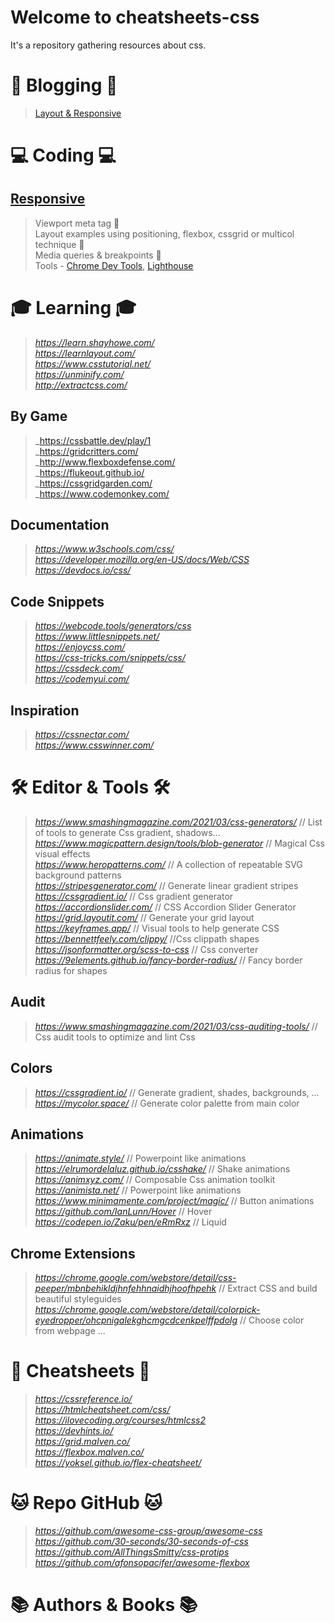 # Welcome to cheatsheets-css

It's a repository gathering resources about css.

# 📰 Blogging 📰
> [Layout & Responsive](https://github.com/FGAUTREAULT/cheatsheets-css/wiki)  

# 💻 Coding 💻
## [Responsive](https://web.dev/responsive-web-design-basics)
> Viewport meta tag 🚧  
> Layout examples using positioning, flexbox, cssgrid or multicol technique 🚧  
> Media queries & breakpoints 🚧  
> Tools - [Chrome Dev Tools](https://developer.chrome.com/docs/devtools/device-mode/), [Lighthouse](https://developers.google.com/web/tools/lighthouse)

# 🎓 Learning 🎓
> _https://learn.shayhowe.com/_  
> _https://learnlayout.com/_  
> _https://www.csstutorial.net/_  
> _https://unminify.com/_  
> _http://extractcss.com/_  

## By Game
> _https://cssbattle.dev/play/1  
> _https://gridcritters.com/  
> _http://www.flexboxdefense.com/  
> _https://flukeout.github.io/  
> _https://cssgridgarden.com/  
> _https://www.codemonkey.com/  

## Documentation
> _https://www.w3schools.com/css/_  
> _https://developer.mozilla.org/en-US/docs/Web/CSS_  
> _https://devdocs.io/css/_  

## Code Snippets
> _https://webcode.tools/generators/css_  
> _https://www.littlesnippets.net/_  
> _https://enjoycss.com/_  
> _https://css-tricks.com/snippets/css/_  
> _https://cssdeck.com/_  
> _https://codemyui.com/_   

## Inspiration
> _https://cssnectar.com/_  
> _https://www.csswinner.com/_  



# 🛠 Editor & Tools 🛠
> _https://www.smashingmagazine.com/2021/03/css-generators/_  // List of tools to generate Css gradient, shadows...  
> _https://www.magicpattern.design/tools/blob-generator_  // Magical Css visual effects  
> _https://www.heropatterns.com/_  // A collection of repeatable SVG background patterns  
> _https://stripesgenerator.com/_  // Generate linear gradient stripes  
> _https://cssgradient.io/_  // Css gradient generator  
> _https://accordionslider.com/_  // CSS Accordion Slider Generator  
> _https://grid.layoutit.com/_  // Generate your grid layout  
> _https://keyframes.app/_  // Visual tools to help generate CSS  
> _https://bennettfeely.com/clippy/_  //Css clippath shapes  
> _https://jsonformatter.org/scss-to-css_  // Css converter  
> _https://9elements.github.io/fancy-border-radius/_  // Fancy border radius for shapes  

## Audit
> _https://www.smashingmagazine.com/2021/03/css-auditing-tools/_  // Css audit tools to optimize and lint Css 

## Colors
> _https://cssgradient.io/_  // Generate gradient, shades, backgrounds, ...  
> _https://mycolor.space/_  // Generate color palette from main color  

## Animations
> _https://animate.style/_  // Powerpoint like animations  
> _https://elrumordelaluz.github.io/csshake/_  // Shake animations  
> _https://animxyz.com/_  // Composable Css animation toolkit  
> _https://animista.net/_  // Powerpoint like animations  
> _https://www.minimamente.com/project/magic/_  // Button animations  
> _https://github.com/IanLunn/Hover_  // Hover  
> _https://codepen.io/Zaku/pen/eRmRxz_  // Liquid  

## Chrome Extensions
> _https://chrome.google.com/webstore/detail/css-peeper/mbnbehikldjhnfehhnaidhjhoofhpehk_  // Extract CSS and build beautiful styleguides  
> _https://chrome.google.com/webstore/detail/colorpick-eyedropper/ohcpnigalekghcmgcdcenkpelffpdolg_  // Choose color from webpage ...  



# 📑 Cheatsheets 📑
> _https://cssreference.io/_  
> _https://htmlcheatsheet.com/css/_  
> _https://ilovecoding.org/courses/htmlcss2_  
> _https://devhints.io/_  
> _https://grid.malven.co/_  
> _https://flexbox.malven.co/_  
> _https://yoksel.github.io/flex-cheatsheet/_  



# 🐱 Repo GitHub 🐱
> _https://github.com/awesome-css-group/awesome-css_  
> _https://github.com/30-seconds/30-seconds-of-css_  
> _https://github.com/AllThingsSmitty/css-protips_  
> _https://github.com/afonsopacifer/awesome-flexbox_  



# 📚 Authors & Books 📚

